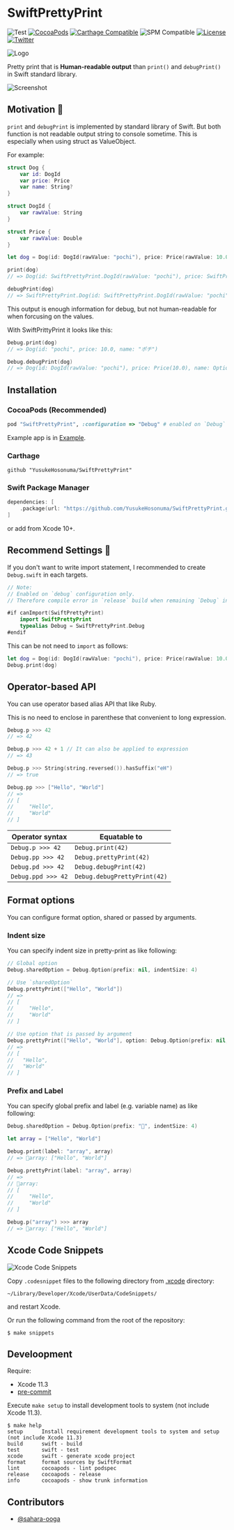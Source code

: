 # SwiftPrettyPrint

![Test](https://github.com/YusukeHosonuma/SwiftPrettyPrint/workflows/Test/badge.svg)
[![CocoaPods](https://img.shields.io/cocoapods/v/SwiftPrettyPrint.svg)](https://cocoapods.org/pods/SwiftPrettyPrint)
[![Carthage Compatible](https://img.shields.io/badge/Carthage-compatible-4BC51D.svg?style=flat)](https://github.com/Carthage/Carthage)
![SPM Compatible](https://img.shields.io/badge/SPM-compatible-4BC51D.svg?style=flat)
[![License](https://img.shields.io/github/license/YusukeHosonuma/SwiftPrettyPrint)](https://github.com/YusukeHosonuma/SwiftPrettyPrint/blob/master/LICENSE)
[![Twitter](https://img.shields.io/twitter/url?style=social&url=https%3A%2F%2Ftwitter.com%2Ftobi462)](https://twitter.com/tobi462)

![Logo](https://raw.githubusercontent.com/YusukeHosonuma/SwiftPrettyPrint/master/Image/logo.png)

Pretty print that is **Human-readable output** than `print()` and `debugPrint()` in Swift standard library.

![Screenshot](https://raw.githubusercontent.com/YusukeHosonuma/SwiftPrettyPrint/master/Image/screenshot.png)

## Motivation 💪

`print` and `debugPrint` is implemented by standard library of Swift.
But both function is not readable output string to console sometime.
This is especially when using struct as ValueObject.

For example:

```swift
struct Dog {
    var id: DogId
    var price: Price
    var name: String?
}

struct DogId {
    var rawValue: String
}

struct Price {
    var rawValue: Double
}

let dog = Dog(id: DogId(rawValue: "pochi"), price: Price(rawValue: 10.0), name: "ポチ")

print(dog)
// => Dog(id: SwiftPrettyPrint.DogId(rawValue: "pochi"), price: SwiftPrettyPrint.Price(rawValue: 10.0), name: Optional("ポチ"))

debugPrint(dog)
// => SwiftPrettyPrint.Dog(id: SwiftPrettyPrint.DogId(rawValue: "pochi"), price: SwiftPrettyPrint.Price(rawValue: 10.0), name: Optional("ポチ"))
```

This output is enough information for debug,
but not human-readable for when forcusing on the values.

With SwiftPrittyPrint it looks like this:

```swift
Debug.print(dog)
// => Dog(id: "pochi", price: 10.0, name: "ポチ")

Debug.debugPrint(dog)
// => Dog(id: DogId(rawValue: "pochi"), price: Price(10.0), name: Optional("ポチ"))
```

## Installation

### CocoaPods (Recommended)

```ruby
pod "SwiftPrettyPrint", :configuration => "Debug" # enabled on `Debug` build only
```

Example app is in [Example](./Example).

### Carthage

```text
github "YusukeHosonuma/SwiftPrettyPrint"
```

### Swift Package Manager

```swift
dependencies: [
    .package(url: "https://github.com/YusukeHosonuma/SwiftPrettyPrint.git", from: "0.0.3"),
]
```

or add from Xcode 10+.

## Recommend Settings 📝

If you don't want to write import statement, I recommended to create `Debug.swift` in each targets.

```swift
// Note:
// Enabled on `debug` configuration only.
// Therefore compile error in `release` build when remaining `Debug` in sources.

#if canImport(SwiftPrettyPrint)
    import SwiftPrettyPrint
    typealias Debug = SwiftPrettyPrint.Debug
#endif
```

This can be not need to `import` as follows:

```swift
let dog = Dog(id: DogId(rawValue: "pochi"), price: Price(rawValue: 10.0), name: "ポチ")
Debug.print(dog)
```

## Operator-based API

You can use operator based alias API that like Ruby.

This is no need to enclose in parenthese that convenient to long expression.

```swift
Debug.p >>> 42
// => 42

Debug.p >>> 42 + 1 // It can also be applied to expression
// => 43

Debug.p >>> String(string.reversed()).hasSuffix("eH")
// => true

Debug.pp >>> ["Hello", "World"]
// =>
// [
//     "Hello",
//     "World"
// ]
```

| Operator syntax    | Equatable to                 |
|--------------------|------------------------------|
| `Debug.p >>> 42`   | `Debug.print(42)`            |
| `Debug.pp >>> 42`  | `Debug.prettyPrint(42)`      |
| `Debug.pd >>> 42`  | `Debug.debugPrint(42)`       |
| `Debug.ppd >>> 42` | `Debug.debugPrettyPrint(42)` |

## Format options

You can configure format option, shared or passed by arguments.

### Indent size

You can specify indent size in pretty-print as like following:

```swift
// Global option
Debug.sharedOption = Debug.Option(prefix: nil, indentSize: 4)

// Use `sharedOption`
Debug.prettyPrint(["Hello", "World"])
// =>
// [
//     "Hello",
//     "World"
// ]

// Use option that is passed by argument
Debug.prettyPrint(["Hello", "World"], option: Debug.Option(prefix: nil, indentSize: 2))
// =>
// [
//   "Hello",
//   "World"
// ]
```

### Prefix and Label

You can specify global prefix and label (e.g. variable name) as like following:

```swift
Debug.sharedOption = Debug.Option(prefix: "🍎", indentSize: 4)

let array = ["Hello", "World"]

Debug.print(label: "array", array)
// => 🍎array: ["Hello", "World"]

Debug.prettyPrint(label: "array", array)
// =>
// 🍎array:
// [
//     "Hello",
//     "World"
// ]

Debug.p("array") >>> array
// => 🍎array: ["Hello", "World"]
```

## Xcode Code Snippets

![Xcode Code Snippets](https://raw.githubusercontent.com/YusukeHosonuma/SwiftPrettyPrint/master/Image/xcode-snippet.gif)

Copy `.codesnippet` files to the following directory from [.xcode](.xcode) directory:

```text
~/Library/Developer/Xcode/UserData/CodeSnippets/
```

and restart Xcode.

Or run the following command from the root of the repository:

```text
$ make snippets
```

## Develoopment

Require:

- Xcode 11.3
- [pre-commit](https://github.com/pre-commit/pre-commit-hooks)

Execute `make setup` to install development tools to system (not include Xcode 11.3).

```text
$ make help
setup      Install requirement development tools to system and setup (not include Xcode 11.3)
build      swift - build
test       swift - test
xcode      swift - generate xcode project
format     format sources by SwiftFormat
lint       cocoapods - lint podspec
release    cocoapods - release
info       cocoapods - show trunk information
```

## Contributors

- [@sahara-ooga](https://github.com/sahara-ooga)

